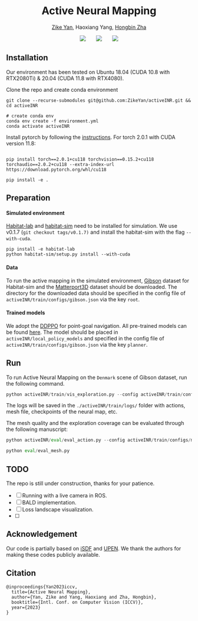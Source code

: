 <h1 align="center"><strong>Active Neural Mapping</strong></h1>

<p align="center">
	<a href="https://zikeyan.github.io/">Zike Yan</a>, 
	Haoxiang Yang, 
	<a href="https://scholar.google.com/citations?user=LQxSSgYAAAAJ&hl=zh-CN">Hongbin Zha</a>
</p>

<div align="center">
	<a href='https://arxiv.org/abs/2308.16246'><img src='https://img.shields.io/badge/arXiv-2308.16246-b31b1b'></a> &nbsp;&nbsp;&nbsp;&nbsp;&nbsp;
 	<a href='https://zikeyan.github.io/active-INR/index.html'><img src='https://img.shields.io/badge/Project-Page-Green'></a> &nbsp;&nbsp;&nbsp;&nbsp;&nbsp;
 	<a href='https://www.youtube.com/watch?v=psPvanfh7SA&feature=youtu.be'><img src='https://img.shields.io/badge/Youtube-Video-blue'></a>
</div>




## Installation

Our environment has been tested on Ubuntu 18.04 (CUDA 10.8 with RTX2080Ti) & 20.04 (CUDA 11.8 with RTX4080).

Clone the repo and create conda environment

```shell
git clone --recurse-submodules git@github.com:ZikeYan/activeINR.git && cd activeINR

# create conda env
conda env create -f environment.yml
conda activate activeINR
```

Install pytorch by following the [instructions](https://pytorch.org/get-started/locally/). For torch 2.0.1 with CUDA version 11.8:

```shell

pip install torch==2.0.1+cu118 torchvision==0.15.2+cu118 torchaudio==2.0.2+cu118 --extra-index-url https://download.pytorch.org/whl/cu118

pip install -e .
```

## Preparation

#### Simulated environment

[Habitat-lab](https://github.com/facebookresearch/habitat-lab) and [habitat-sim](https://github.com/facebookresearch/habitat-sim) need to be installed for simulation. We use v0.1.7 (`git checkout tags/v0.1.7)` and install the habitat-sim with the flag `--with-cuda`.

```shell
pip install -e habitat-lab
python habitat-sim/setup.py install --with-cuda
```

#### Data

To run the active mapping in the simulated environment, [Gibson](https://docs.google.com/forms/d/e/1FAIpQLScWlx5Z1DM1M-wTSXaa6zV8lTFkPmTHW1LqMsoCBDWsTDjBkQ/viewform) dataset for Habitat-sim and the [Matterport3D](https://niessner.github.io/Matterport/#download) dataset should be downloaded. The directory for the downloaded data should be specified in the config file of `activeINR/train/configs/gibson.json` via the key `root`.

#### Trained models

We adopt the [DDPPO](https://wijmans.xyz/publication/ddppo-2019/) for point-goal navigation. All pre-trained models can be found [here](https://github.com/facebookresearch/habitat-lab/tree/main/habitat-baselines/habitat_baselines/rl/ddppo). The model should be placed in `activeINR/local_policy_models` and specified in the config file of `activeINR/train/configs/gibson.json` via the key `planner`.

## Run

To run Active Neural Mapping on the `Denmark` scene of Gibson dataset, run the following command.

```python
python activeINR/train/vis_exploration.py --config activeINR/train/configs/mp3d_big.json --scene_id 2azQ1b91cZZ
```

The logs will be saved in the `./activeINR/train/logs/` folder with actions, mesh file, checkpoints of the neural map, etc.

The mesh quality and the exploration coverage can be evaluated through the following manuscript:

```python
python activeINR/eval/eval_action.py --config activeINR/train/configs/mp3d_big.json --scene_id 2azQ1b91cZZ

python eval/eval_mesh.py
```

## TODO

The repo is still under construction, thanks for your patience.

- [ ] Running with a live camera in ROS.
- [ ] BALD implementation.  
- [ ] Loss landscape visualization.
- [ ] 


## Acknowledgement

Our code is partially based on [iSDF](https://github.com/facebookresearch/iSDF) and [UPEN](https://github.com/ggeorgak11/UPEN). We thank the authors for making these codes publicly available.

## Citation

```
@inproceedings{Yan2023iccv,
  title={Active Neural Mapping},
  author={Yan, Zike and Yang, Haoxiang and Zha, Hongbin},
  booktitle={Intl. Conf. on Computer Vision (ICCV)},
  year={2023}
}
```

